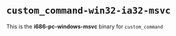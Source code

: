 # `custom_command-win32-ia32-msvc`

This is the **i686-pc-windows-msvc** binary for `custom_command`
